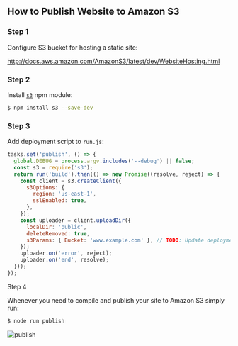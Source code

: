 ## How to Publish Website to Amazon S3

### Step 1

Configure S3 bucket for hosting a static site:

http://docs.aws.amazon.com/AmazonS3/latest/dev/WebsiteHosting.html

### Step 2

Install [`s3`](https://github.com/andrewrk/node-s3-client) npm module:

```sh
$ npm install s3 --save-dev
```

### Step 3

Add deployment script to `run.js`:

```js
tasks.set('publish', () => {
  global.DEBUG = process.argv.includes('--debug') || false;
  const s3 = require('s3');
  return run('build').then(() => new Promise((resolve, reject) => {
    const client = s3.createClient({
      s3Options: {
        region: 'us-east-1',
        sslEnabled: true,
      },
    });
    const uploader = client.uploadDir({
      localDir: 'public',
      deleteRemoved: true,
      s3Params: { Bucket: 'www.example.com' }, // TODO: Update deployment URL
    });
    uploader.on('error', reject);
    uploader.on('end', resolve);
  }));
});
```

Step 4

Whenever you need to compile and publish your site to Amazon S3 simply run:

```sh
$ node run publish
```

![publish](https://koistya.github.io/files/react-static-boilerplate-publish.gif)
